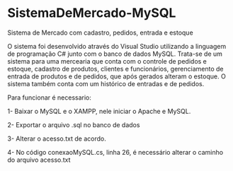 # SistemaDeMercado-MySQL
Sistema de Mercado com cadastro, pedidos, entrada e estoque

O sistema foi desenvolvido através do Visual Studio utilizando a linguagem de programação C# junto com o banco de dados MySQL. Trata-se de um sistema para uma mercearia que conta com o controle de pedidos e estoque, cadastro de produtos, clientes e funcionários, gerenciamento de entrada de produtos e de pedidos, que após gerados alteram o estoque. O sistema também conta com um histórico de entradas e de pedidos.

Para funcionar é necessario:

1- Baixar o MySQL e o XAMPP, nele iniciar o Apache e MySQL.

2- Exportar o arquivo .sql no banco de dados

3- Alterar o acesso.txt de acordo.

4- No código conexaoMySQL.cs, linha 26, é necessário alterar o caminho do arquivo acesso.txt
